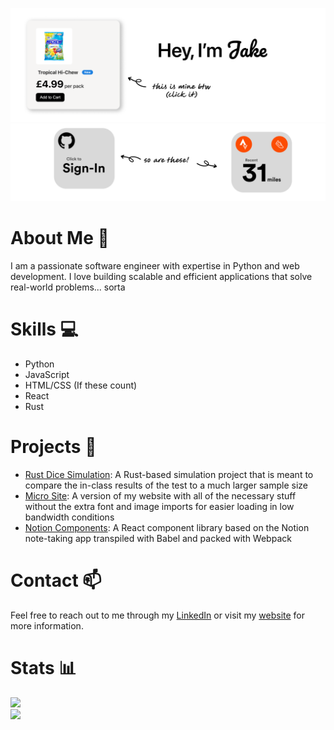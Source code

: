 [![image](./GithubBannerTop.png)](https://github.com/definiteconfusion/notion-components)
[![image](./GithubBannerBottom.png)](https://github.com/definiteconfusion/brics)

# About Me 👨
I am a passionate software engineer with expertise in Python and web development. I love building scalable and efficient applications that solve real-world problems... sorta


# Skills 💻
- Python
- JavaScript
- HTML/CSS (If these count)
- React
- Rust

# Projects 🚀
- [Rust Dice Simulation](https://github.com/definiteconfusion/dice-sim-rust): A Rust-based simulation project that is meant to compare the in-class results of the test to a much larger sample size
- [Micro Site](https://github.com/definiteconfusion/micro-pages): A version of my website with all of the necessary stuff without the extra font and image imports for easier loading in low bandwidth conditions
- [Notion Components](https://github.com/definiteconfusion/notion-components): A React component library based on the Notion note-taking app transpiled with Babel and packed with Webpack

# Contact 📫
Feel free to reach out to me through my [LinkedIn](https://www.linkedin.com/in/jake-rase-9a28a926a/) or visit my [website](https://jakerase.dev) for more information.

# Stats 📊
![](https://github-readme-streak-stats.herokuapp.com/?user=definiteconfusion&theme=dark&hide_border=false)<br/>
![](https://github-readme-stats.vercel.app/api/top-langs/?username=definiteconfusion&theme=dark&hide_border=false&include_all_commits=true&count_private=true&layout=compact)
